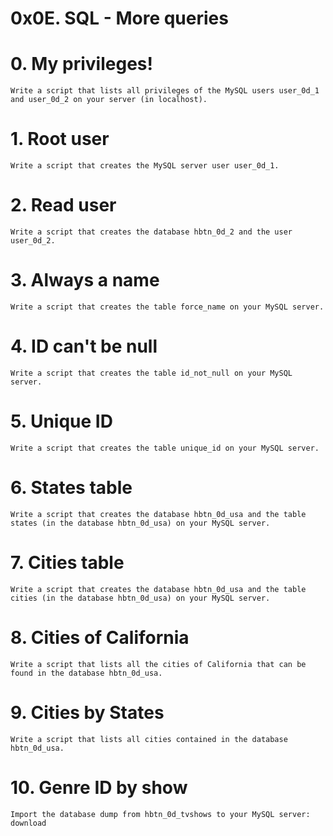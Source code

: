 # 0x0E. SQL - More queries

# 0. My privileges!


    Write a script that lists all privileges of the MySQL users user_0d_1 and user_0d_2 on your server (in localhost).

# 1. Root user


    Write a script that creates the MySQL server user user_0d_1.

# 2. Read user


    Write a script that creates the database hbtn_0d_2 and the user user_0d_2.

# 3. Always a name


    Write a script that creates the table force_name on your MySQL server.


# 4. ID can't be null


    Write a script that creates the table id_not_null on your MySQL server.

# 5. Unique ID


    Write a script that creates the table unique_id on your MySQL server.

# 6. States table


    Write a script that creates the database hbtn_0d_usa and the table states (in the database hbtn_0d_usa) on your MySQL server.

# 7. Cities table


    Write a script that creates the database hbtn_0d_usa and the table cities (in the database hbtn_0d_usa) on your MySQL server.

# 8. Cities of California


    Write a script that lists all the cities of California that can be found in the database hbtn_0d_usa.

# 9. Cities by States


    Write a script that lists all cities contained in the database hbtn_0d_usa.

# 10. Genre ID by show


    Import the database dump from hbtn_0d_tvshows to your MySQL server: download

